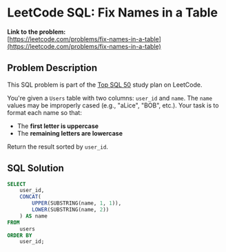 # LeetCode SQL: Fix Names in a Table

**Link to the problem:**  
[https://leetcode.com/problems/fix-names-in-a-table](https://leetcode.com/problems/fix-names-in-a-table)

## Problem Description

This SQL problem is part of the [Top SQL 50](https://leetcode.com/study-plan/top-sql-50/) study plan on LeetCode.

You're given a `Users` table with two columns: `user_id` and `name`. The `name` values may be improperly cased (e.g., "aLice", "BOB", etc.). Your task is to format each name so that:

- The **first letter is uppercase**
- The **remaining letters are lowercase**

Return the result sorted by `user_id`.

## SQL Solution

```sql
SELECT 
    user_id, 
    CONCAT(
        UPPER(SUBSTRING(name, 1, 1)), 
        LOWER(SUBSTRING(name, 2))
    ) AS name
FROM 
    users
ORDER BY 
    user_id;
